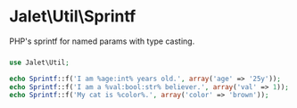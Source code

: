 Jalet\Util\Sprintf
===============

PHP's sprintf for named params with type casting.

###
```php
use Jalet\Util;

echo Sprintf::f('I am %age:int% years old.', array('age' => '25y'));    // I am 25 years old.
echo Sprintf::f('I am a %val:bool:str% believer.', array('val' => 1));  // I am a true believer.
echo Sprintf::f('My cat is %color%.', array('color' => 'brown'));       // My cat is brown.
```